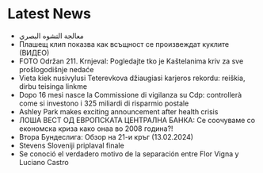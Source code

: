 # Latest News
-  معالجة التشوه البصري
-  Плашещ клип показва как всъщност се произвеждат куклите (ВИДЕО)
-  FOTO Održan 211. Krnjeval: Pogledajte tko je Kaštelanima kriv za sve prošlogodišnje nedaće
-  Vieta kiek nusivylusi Teterevkova džiaugiasi karjeros rekordu: reiškia, dirbu teisinga linkme
-  Dopo 16 mesi nasce la Commissione di vigilanza su Cdp: controllerà come si investono i 325 miliardi di risparmio postale
-  Ashley Park makes exciting announcement after health crisis
-  ЛОША ВЕСТ ОД ЕВРОПСКАТА ЦЕНТРАЛНА БАНКА: Се соочуваме со економска криза како онаа во 2008 година?!
-  Втора Бундеслига: Обзор на 21-и кръг (13.02.2024)
-  Stevens Sloveniji priplaval finale
-  Se conoció el verdadero motivo de la separación entre Flor Vigna y Luciano Castro
